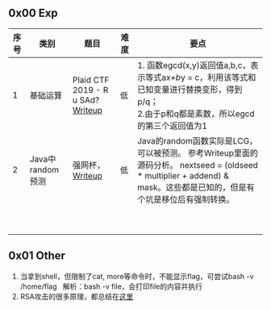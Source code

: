 ## 0x00 Exp
| 序号 | 类别             | 题目                                                         | 难度 | 要点                                                         |
| ---- | ---------------- | ------------------------------------------------------------ | ---- | ------------------------------------------------------------ |
| 1    | 基础运算         | Plaid CTF 2019 - R u SAd?<br> [Writeup](http://duksctf.github.io/2019/04/13/PlaidCTF2019-rusad.html) | 低   | 1. 函数egcd(x,y)返回值a,b,c，表示等式a*x+b*y = c，利用该等式和已知变量进行替换变形，得到p/q；<br> 2.由于p和q都是素数，所以egcd的第三个返回值为1 |
| 2    | Java中random预测 | 强网杯，[Writeup](https://paper.tuisec.win/detail/d3216db087bae24) | 低   | Java的random函数实际是LCG，可以被预测。 参考Writeup里面的源码分析。 nextseed = (oldseed * multiplier + addend) & mask。这些都是已知的，但是有个坑是移位后有强制转换。 |
|      |                  |                                                              |      |                                                              |
|      |                  |                                                              |      |                                                              |
|      |                  |                                                              |      |                                                              |
|      |                  |                                                              |      |                                                              |
|      |                  |                                                              |      |                                                              |
|      |                  |                                                              |      |                                                              |
|      |                  |                                                              |      |                                                              |
|      |                  |                                                              |      |                                                              |
|      |                  |                                                              |      |                                                              |


## 0x01 Other
1. 当拿到shell，但限制了cat, more等命令时，不能显示flag，可尝试bash -v /home/flag
   解析：bash -v file，会打印file的内容并执行
2. RSA攻击的很多原理，都总结在[这里](https://paper.seebug.org/727/)
